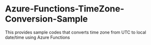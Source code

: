 # Azure-Functions-TimeZone-Conversion-Sample
This provides sample codes that converts time zone from UTC to local date/time using Azure Functions
